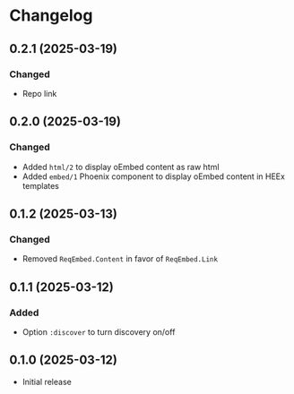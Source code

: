 # Changelog

## 0.2.1 (2025-03-19)

### Changed
  * Repo link

## 0.2.0 (2025-03-19)

### Changed
  * Added `html/2` to display oEmbed content as raw html
  * Added `embed/1` Phoenix component to display oEmbed content in HEEx templates

## 0.1.2 (2025-03-13)

### Changed
  * Removed `ReqEmbed.Content` in favor of `ReqEmbed.Link`

## 0.1.1 (2025-03-12)

### Added
  * Option `:discover` to turn discovery on/off

## 0.1.0 (2025-03-12)

  * Initial release
